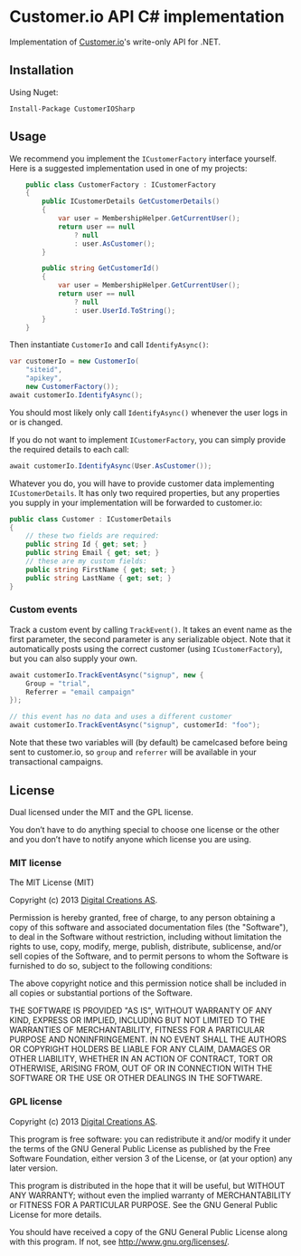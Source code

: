 # Customer.io API C# implementation

Implementation of [Customer.io](http://www.customer.io)'s write-only API for .NET.

## Installation

Using Nuget:

    Install-Package CustomerIOSharp

## Usage

We recommend you implement the `ICustomerFactory` interface yourself. Here is a suggested implementation used in one of my projects:

```cs
    public class CustomerFactory : ICustomerFactory
    {
        public ICustomerDetails GetCustomerDetails()
        {
            var user = MembershipHelper.GetCurrentUser();
            return user == null 
                ? null 
                : user.AsCustomer();
        }

        public string GetCustomerId()
        {
            var user = MembershipHelper.GetCurrentUser();
            return user == null
                ? null
                : user.UserId.ToString();
        }
    }
```

Then instantiate `CustomerIo` and call `IdentifyAsync()`:

```cs
var customerIo = new CustomerIo(
    "siteid", 
    "apikey", 
    new CustomerFactory());
await customerIo.IdentifyAsync();
```

You should most likely only call `IdentifyAsync()` whenever the user logs in or is changed.

If you do not want to implement `ICustomerFactory`, you can simply provide the required details to each call:

```cs
await customerIo.IdentifyAsync(User.AsCustomer());
```

Whatever you do, you will have to provide customer data implementing `ICustomerDetails`. It has only two required properties, but any properties you supply in your implementation will be forwarded to customer.io:

```cs
public class Customer : ICustomerDetails 
{
    // these two fields are required:
    public string Id { get; set; }
    public string Email { get; set; }
    // these are my custom fields:
    public string FirstName { get; set; }
    public string LastName { get; set; }
}
```

### Custom events

Track a custom event by calling `TrackEvent()`. It takes an event name as the first parameter, the second parameter is any serializable object. Note that it automatically posts using the correct customer (using `ICustomerFactory`), but you can also supply your own.

```cs
await customerIo.TrackEventAsync("signup", new {
	Group = "trial",
	Referrer = "email campaign"
});

// this event has no data and uses a different customer
await customerIo.TrackEventAsync("signup", customerId: "foo");
```

Note that these two variables will (by default) be camelcased before being sent to customer.io, so `group` and `referrer` will be available in your transactional campaigns.

## License

Dual licensed under the MIT and the GPL license.

You don’t have to do anything special to choose one license or the other and you don’t have to notify anyone which license you are using.

### MIT license

The MIT License (MIT)

Copyright (c) 2013 [Digital Creations AS](http://www.digitalcreations.no).

Permission is hereby granted, free of charge, to any person obtaining a copy of this software and associated documentation files (the "Software"), to deal in the Software without restriction, including without limitation the rights to use, copy, modify, merge, publish, distribute, sublicense, and/or sell copies of the Software, and to permit persons to whom the Software is furnished to do so, subject to the following conditions:

The above copyright notice and this permission notice shall be included in all copies or substantial portions of the Software.

THE SOFTWARE IS PROVIDED "AS IS", WITHOUT WARRANTY OF ANY KIND, EXPRESS OR IMPLIED, INCLUDING BUT NOT LIMITED TO THE WARRANTIES OF MERCHANTABILITY, FITNESS FOR A PARTICULAR PURPOSE AND NONINFRINGEMENT. IN NO EVENT SHALL THE AUTHORS OR COPYRIGHT HOLDERS BE LIABLE FOR ANY CLAIM, DAMAGES OR OTHER LIABILITY, WHETHER IN AN ACTION OF CONTRACT, TORT OR OTHERWISE, ARISING FROM, OUT OF OR IN CONNECTION WITH THE SOFTWARE OR THE USE OR OTHER DEALINGS IN THE SOFTWARE.

### GPL license

Copyright (c) 2013 [Digital Creations AS](http://www.digitalcreations.no).

This program is free software: you can redistribute it and/or modify it under the terms of the GNU General Public License as published by the Free Software Foundation, either version 3 of the License, or (at your option) any later version.

This program is distributed in the hope that it will be useful, but WITHOUT ANY WARRANTY; without even the implied warranty of MERCHANTABILITY or FITNESS FOR A PARTICULAR PURPOSE.  See the GNU General Public License for more details.

You should have received a copy of the GNU General Public License along with this program.  If not, see <http://www.gnu.org/licenses/>.
